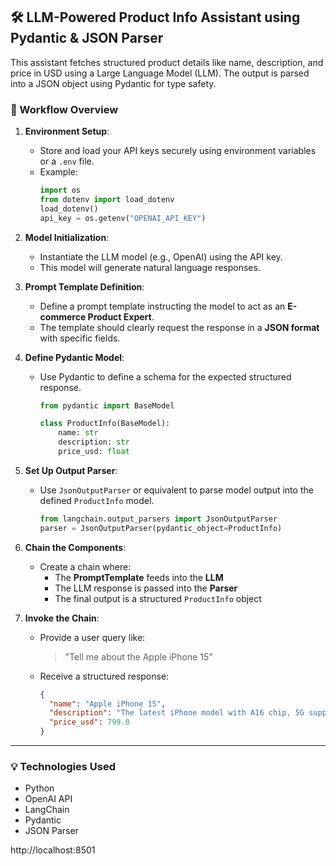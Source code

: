 ## 🛠️ LLM-Powered Product Info Assistant using Pydantic & JSON Parser

This assistant fetches structured product details like name, description, and price in USD using a Large Language Model (LLM). The output is parsed into a JSON object using Pydantic for type safety.

### 🚀 Workflow Overview

1. **Environment Setup**:
   - Store and load your API keys securely using environment variables or a `.env` file.
   - Example:
     ```python
     import os
     from dotenv import load_dotenv
     load_dotenv()
     api_key = os.getenv("OPENAI_API_KEY")
     ```

2. **Model Initialization**:
   - Instantiate the LLM model (e.g., OpenAI) using the API key.
   - This model will generate natural language responses.

3. **Prompt Template Definition**:
   - Define a prompt template instructing the model to act as an **E-commerce Product Expert**.
   - The template should clearly request the response in a **JSON format** with specific fields.

4. **Define Pydantic Model**:
   - Use Pydantic to define a schema for the expected structured response.
     ```python
     from pydantic import BaseModel

     class ProductInfo(BaseModel):
         name: str
         description: str
         price_usd: float
     ```

5. **Set Up Output Parser**:
   - Use `JsonOutputParser` or equivalent to parse model output into the defined `ProductInfo` model.
     ```python
     from langchain.output_parsers import JsonOutputParser
     parser = JsonOutputParser(pydantic_object=ProductInfo)
     ```

6. **Chain the Components**:
   - Create a chain where:
     - The **PromptTemplate** feeds into the **LLM**
     - The LLM response is passed into the **Parser**
     - The final output is a structured `ProductInfo` object

7. **Invoke the Chain**:
   - Provide a user query like:
     > "Tell me about the Apple iPhone 15"
   - Receive a structured response:
     ```json
     {
       "name": "Apple iPhone 15",
       "description": "The latest iPhone model with A16 chip, 5G support, and advanced camera system.",
       "price_usd": 799.0
     }
     ```

---

### 💡 Technologies Used
- Python
- OpenAI API
- LangChain
- Pydantic
- JSON Parser


http://localhost:8501
